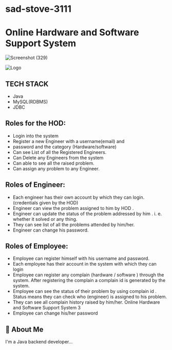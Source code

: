 # sad-stove-3111

# Online Hardware and Software Support System 


![Screenshot (329)](https://user-images.githubusercontent.com/115461643/229334860-2e7b9bc1-7e85-4b9d-b3c0-ff880bb9182a.png)



![Logo](https://previews.123rf.com/images/stmool/stmool1908/stmool190800407/128586477-computer-repair-services-it-support-concept-software-development-system-administration-desktop.jpg)

## TECH STACK
- Java
- MySQL(RDBMS)
- JDBC


## Roles for the HOD:
- Login into the system
- Register a new Engineer with a username(email) and
- password and the category (Hardware/software)
- Can see List of all the Registered Engineers.
- Can Delete any Engineers from the system
- Can able to see all the raised problem.
- Can assign any problem to any Engineer.

## Roles of Engineer:
- Each engineer has their own account by which they can login.(credentials given by the HOD)
- Engineer can view the problem assigned to him by HOD .
- Engineer can update the status of the problem addressed by him . i. e. whether it solved or any thing.
- They can see list of all the problems attended by him/her.
- Engineer can change his password.

## Roles of Employee:

- Employee can register himself with his username and password.
- Each employee has their account in the system with which they can login
- Employee can register any complain (hardware / software ) through the system. After registering the complain a complain id is generated by the system.
- Employee can see the status of their problem by using complain id . Status means they can check who (engineer) is assigned to his problem.
- They can see all complain history raised by him/her.
Online Hardware and Software Support System 3
- Employee can change his/her password



## 🚀 About Me
I'm a Java backend  developer...





















